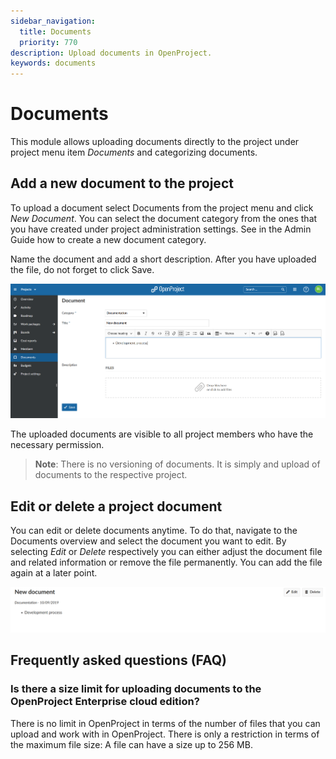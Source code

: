 ```yaml
---
sidebar_navigation:
  title: Documents
  priority: 770
description: Upload documents in OpenProject.
keywords: documents
---
```


# Documents

This module allows uploading documents directly to the project under project menu item *Documents* and categorizing documents.

## Add a new document to the project

To upload a document select Documents from the project menu and click *New Document*. You can select the document category from the ones that you have  created under project administration settings. See in the Admin Guide  how to create a new document category.

Name the document and add a short description. After you have uploaded the file, do not forget to click Save.

![documents](image-20200130110857682.png)

The uploaded documents are visible to all project members who have the necessary permission.

> **Note**: There is no versioning of documents. It is simply and upload of documents to the respective project.

## Edit or delete a project document

You can edit or delete documents anytime. To do that, navigate to the Documents overview and select the document you want to edit. By  selecting *Edit* or *Delete* respectively you can either  adjust the document file and related information or remove the file  permanently. You can add the file again at a later point.

![edit or delete document](image-20200130111121885.png)      

## Frequently asked questions (FAQ)

### Is there a size limit for uploading documents to the OpenProject Enterprise cloud edition?

There is no limit in OpenProject in terms of the number of files that you can upload and work with in OpenProject. There is only a restriction in terms of the maximum file size: A file can have a size up to 256 MB.
